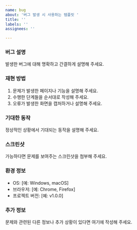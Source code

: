 ```yaml
---
name: bug
about: '버그 발생 시 사용하는 템플릿 '
title: ''
labels: ''
assignees: ''

---
```


### 버그 설명

발생한 버그에 대해 명확하고 간결하게 설명해 주세요.

### 재현 방법

1. 문제가 발생한 페이지나 기능을 설명해 주세요.
2. 수행한 단계들을 순서대로 작성해 주세요.
3. 오류가 발생한 화면을 캡처하거나 설명해 주세요.

### 기대한 동작

정상적인 상황에서 기대되는 동작을 설명해 주세요.

### 스크린샷

가능하다면 문제를 보여주는 스크린샷을 첨부해 주세요.

### 환경 정보

- OS: [예: Windows, macOS]
- 브라우저: [예: Chrome, Firefox]
- 프로젝트 버전: [예: v1.0.0]

### 추가 정보

문제와 관련된 다른 정보나 추가 상황이 있다면 여기에 작성해 주세요.
